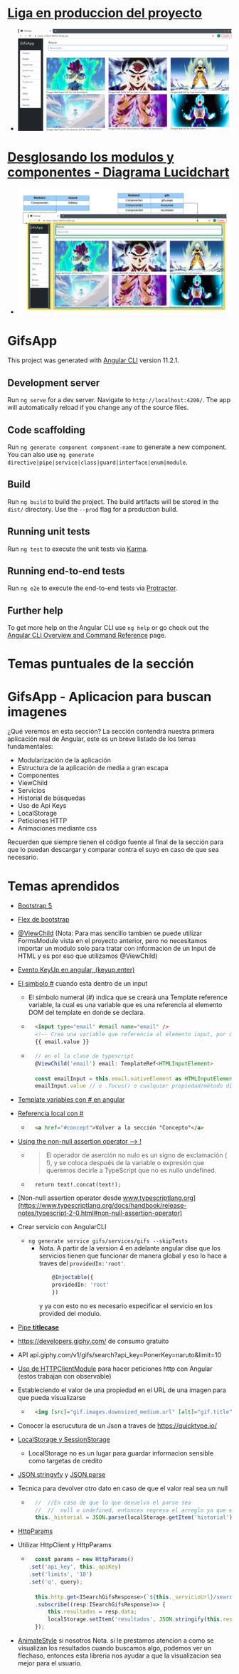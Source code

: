 # [Liga en produccion del proyecto](https://elastic-volhard-9957a7.netlify.app/) 
* ![aplicacionCorrindo](./imgReadme/aplicacion.png)

# [Desglosando los modulos y componentes - Diagrama Lucidchart](https://lucid.app/lucidchart/2aac61d5-6671-4df0-8520-714387da4478/view?page=0_0&invitationId=inv_ef7d5abc-950b-443e-85c1-862721ef8e7d#)

* ![GifsAppAngular-Componentes](./imgReadme/GifsAppAngular-Componentes.jpeg)

# GifsApp

This project was generated with [Angular CLI](https://github.com/angular/angular-cli) version 11.2.1.

## Development server

Run `ng serve` for a dev server. Navigate to `http://localhost:4200/`. The app will automatically reload if you change any of the source files.

## Code scaffolding

Run `ng generate component component-name` to generate a new component. You can also use `ng generate directive|pipe|service|class|guard|interface|enum|module`.

## Build

Run `ng build` to build the project. The build artifacts will be stored in the `dist/` directory. Use the `--prod` flag for a production build.

## Running unit tests

Run `ng test` to execute the unit tests via [Karma](https://karma-runner.github.io).

## Running end-to-end tests

Run `ng e2e` to execute the end-to-end tests via [Protractor](http://www.protractortest.org/).

## Further help

To get more help on the Angular CLI use `ng help` or go check out the [Angular CLI Overview and Command Reference](https://angular.io/cli) page.

# Temas puntuales de la sección
# GifsApp - Aplicacion para buscan imagenes

¿Qué veremos en esta sección?
La sección contendrá nuestra primera aplicación real de Angular, este es un breve listado de los temas fundamentales:

* Modularización de la aplicación
* Estructura de la aplicación de media a gran escapa
* Componentes
* ViewChild
* Servicios
* Historial de búsquedas
* Uso de Api Keys
* LocalStorage
* Peticiones HTTP
* Animaciones mediante css

Recuerden que siempre tienen el código fuente al final de la sección para que lo puedan descargar y comparar contra el suyo en caso de que sea necesario.

# Temas aprendidos
* [Bootstrap 5](https://getbootstrap.com/)
* [Flex de bootstrap](https://getbootstrap.com/docs/5.0/utilities/flex/)

* [@ViewChild](https://angular.io/api/core/ViewChild) 
(Nota: Para mas sencillo tambien se puede utilizar
FormsModule vista en el proyecto anterior, pero 
no necesitamos importar un modulo solo para tratar
con informacion de un Input de HTML y es por eso
que utilizamos @ViewChild)

* [Evento KeyUp en angular, (keyup.enter)](https://www.geeksforgeeks.org/angular-keyup-event/#:~:text=(keyup)%3A,the%20(keyup)%20event%20occurs.)

* [El simbolo #](https://es.stackoverflow.com/questions/263924/para-que-sirve-estas-etiquetas-angular) cuando esta dentro de un input 
    * El símbolo numeral (#) indica que se creará una Template reference variable, la cual es una variable que es una referencia al elemento DOM del template en donde se declara.
    * ```html
        <input type="email" #email name="email" />
        <!-- Crea una variable que referencia al elemento input, por consiguiente, podemos hacer algo como: -->
        {{ email.value }}
        ```
    * ```typescript
        // en el la clase de typescript
        @ViewChild('email') email: TemplateRef<HTMLInputElement>

        const emailInput = this.email.nativeElement as HTMLInputElement
        emailInput.value // o .focus() o cualquier propiedad/método disponible en HTMLInputElement
        ```
* [Template variables con # en angular](https://angular.io/guide/template-reference-variables)
* [Referencia local con #](https://www.htmlquick.com/es/tutorials/links.html#linking-to-fragments) 
    * ```html
        <a href="#concept">Volver a la sección "Concepto"</a>
        ```

* [Using the non-null assertion operator --> !](https://learntypescript.dev/07/l2-non-null-assertion-operator)
    * > El operador de aserción no nulo es un signo de exclamación ( !), y se coloca después de la variable o expresión que queremos decirle a TypeScript que no es nullo undefined.
    * ```
        return text!.concat(text!);
        ```
* [Non-null assertion operator desde www.typescriptlang.org](https://www.typescriptlang.org/docs/handbook/release-notes/typescript-2-0.html#non-null-assertion-operator)

* Crear servicio con AngularCLI
    * `ng generate service gifs/services/gifs --skipTests`
        * Nota. A partir de la version 4 en adelante
            angular dise que los servicios tienen que
            funcionar de manera global y eso lo hace
            a traves del `providedIn:'root'`.
            ```typescript
                @Injectable({
                providedIn: 'root'
                })
            ```
            y ya con esto no es necesario especificar
            el servicio en los provided del modulo.

* [Pipe **titlecase**](https://angular.io/api/common/TitleCasePipe)

* https://developers.giphy.com/ de consumo gratuito

* API api.giphy.com/v1/gifs/search?api_key=PonerKey=naruto&limit=10

* [Uso de HTTPClientModule](https://angular.io/guide/http) 
para hacer peticiones http con Angular (estos trabajan con 
observable)

* Estableciendo el valor de una propiedad en el URL de 
una imagen para que pueda visualizarse
    * ```html
        <img [src]="gif.images.downsized_medium.url" [alt]="gif.title">
        ```

* Conocer la escrucutura de un Json a traves de https://quicktype.io/

* [LocalStorage y SessionStorage](https://www.w3schools.com/html/html5_webstorage.asp)
    * LocalStorage no es un lugar para guardar informacion
        sensible como targetas de credito

* [JSON.stringyfy](https://developer.mozilla.org/en-US/docs/Web/JavaScript/Reference/Global_Objects/JSON/stringify#:~:text=Description-,JSON.stringify(),a%20replacer%20array%20is%20specified.) 
y [JSON.parse](https://developer.mozilla.org/en-US/docs/Web/JavaScript/Reference/Global_Objects/JSON/parse)

* Tecnica para devolver otro dato en caso de que el valor
real sea un null
    * ```typescript
        //  //En caso de que lo que devuelva el parse sea
        //  //  null o undefined, entonces regresa el arreglo ya que eso pesa mas que un null o undefined
        this._historial = JSON.parse(localStorage.getItem('historial')!)  || [];
        ```
* [HttpParams](https://angular.io/api/common/http/HttpParams)

* Utilizar HttpClient y HttpParams
    * ```typescript
        const params = new HttpParams()
      .set('api_key', this._apiKey)
      .set('limits', '10')
      .set('q', query);
    
        this.http.get<ISearchGifsResponse>(`${this._servicioUrl}/search`,{params : params})
        .subscribe((resp:ISearchGifsResponse)=> {
            this.resultados = resp.data;
            localStorage.setItem('resultados', JSON.stringify(this.resultados));
        });
        ```

* [AnimateStyle](https://animate.style/) si nosotros 
Nota. si le prestamos atencion a como se visualizan los resultados
cuando buscamos algo, podemos ver un flechaso, 
entonces esta libreria nos ayudar a que la visualizacion
sea mejor para el usuario.


































































































